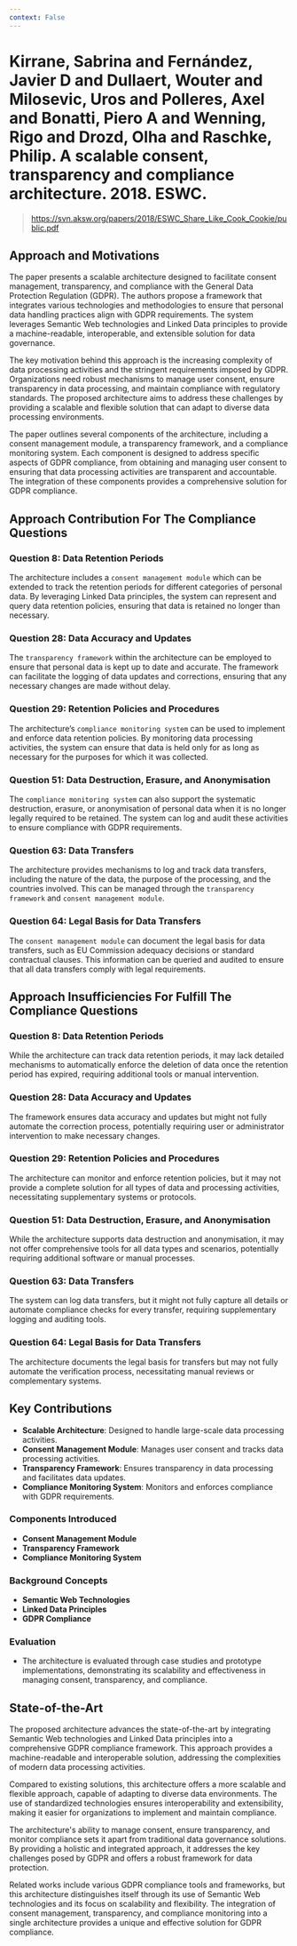 ```yaml
---
context: False
---
```



# Kirrane, Sabrina and Fernández, Javier D and Dullaert, Wouter and Milosevic, Uros and Polleres, Axel and Bonatti, Piero A and Wenning, Rigo and Drozd, Olha and Raschke, Philip. A scalable consent, transparency and compliance architecture. 2018. ESWC.

> https://svn.aksw.org/papers/2018/ESWC_Share_Like_Cook_Cookie/public.pdf

## Approach and Motivations

The paper presents a scalable architecture designed to facilitate consent management, transparency, and compliance with the General Data Protection Regulation (GDPR). The authors propose a framework that integrates various technologies and methodologies to ensure that personal data handling practices align with GDPR requirements. The system leverages Semantic Web technologies and Linked Data principles to provide a machine-readable, interoperable, and extensible solution for data governance.

The key motivation behind this approach is the increasing complexity of data processing activities and the stringent requirements imposed by GDPR. Organizations need robust mechanisms to manage user consent, ensure transparency in data processing, and maintain compliance with regulatory standards. The proposed architecture aims to address these challenges by providing a scalable and flexible solution that can adapt to diverse data processing environments.

The paper outlines several components of the architecture, including a consent management module, a transparency framework, and a compliance monitoring system. Each component is designed to address specific aspects of GDPR compliance, from obtaining and managing user consent to ensuring that data processing activities are transparent and accountable. The integration of these components provides a comprehensive solution for GDPR compliance.

## Approach Contribution For The Compliance Questions

### Question 8: Data Retention Periods

The architecture includes a `consent management module` which can be extended to track the retention periods for different categories of personal data. By leveraging Linked Data principles, the system can represent and query data retention policies, ensuring that data is retained no longer than necessary.

### Question 28: Data Accuracy and Updates

The `transparency framework` within the architecture can be employed to ensure that personal data is kept up to date and accurate. The framework can facilitate the logging of data updates and corrections, ensuring that any necessary changes are made without delay.

### Question 29: Retention Policies and Procedures

The architecture’s `compliance monitoring system` can be used to implement and enforce data retention policies. By monitoring data processing activities, the system can ensure that data is held only for as long as necessary for the purposes for which it was collected.

### Question 51: Data Destruction, Erasure, and Anonymisation

The `compliance monitoring system` can also support the systematic destruction, erasure, or anonymisation of personal data when it is no longer legally required to be retained. The system can log and audit these activities to ensure compliance with GDPR requirements.

### Question 63: Data Transfers

The architecture provides mechanisms to log and track data transfers, including the nature of the data, the purpose of the processing, and the countries involved. This can be managed through the `transparency framework` and `consent management module`.

### Question 64: Legal Basis for Data Transfers

The `consent management module` can document the legal basis for data transfers, such as EU Commission adequacy decisions or standard contractual clauses. This information can be queried and audited to ensure that all data transfers comply with legal requirements.

## Approach Insufficiencies For Fulfill The Compliance Questions

### Question 8: Data Retention Periods

While the architecture can track data retention periods, it may lack detailed mechanisms to automatically enforce the deletion of data once the retention period has expired, requiring additional tools or manual intervention.

### Question 28: Data Accuracy and Updates

The framework ensures data accuracy and updates but might not fully automate the correction process, potentially requiring user or administrator intervention to make necessary changes.

### Question 29: Retention Policies and Procedures

The architecture can monitor and enforce retention policies, but it may not provide a complete solution for all types of data and processing activities, necessitating supplementary systems or protocols.

### Question 51: Data Destruction, Erasure, and Anonymisation

While the architecture supports data destruction and anonymisation, it may not offer comprehensive tools for all data types and scenarios, potentially requiring additional software or manual processes.

### Question 63: Data Transfers

The system can log data transfers, but it might not fully capture all details or automate compliance checks for every transfer, requiring supplementary logging and auditing tools.

### Question 64: Legal Basis for Data Transfers

The architecture documents the legal basis for transfers but may not fully automate the verification process, necessitating manual reviews or complementary systems.

## Key Contributions

- **Scalable Architecture**: Designed to handle large-scale data processing activities.
- **Consent Management Module**: Manages user consent and tracks data processing activities.
- **Transparency Framework**: Ensures transparency in data processing and facilitates data updates.
- **Compliance Monitoring System**: Monitors and enforces compliance with GDPR requirements.

### Components Introduced

- **Consent Management Module**
- **Transparency Framework**
- **Compliance Monitoring System**

### Background Concepts

- **Semantic Web Technologies**
- **Linked Data Principles**
- **GDPR Compliance**

### Evaluation

- The architecture is evaluated through case studies and prototype implementations, demonstrating its scalability and effectiveness in managing consent, transparency, and compliance.

## State-of-the-Art

The proposed architecture advances the state-of-the-art by integrating Semantic Web technologies and Linked Data principles into a comprehensive GDPR compliance framework. This approach provides a machine-readable and interoperable solution, addressing the complexities of modern data processing activities.

Compared to existing solutions, this architecture offers a more scalable and flexible approach, capable of adapting to diverse data environments. The use of standardized technologies ensures interoperability and extensibility, making it easier for organizations to implement and maintain compliance.

The architecture's ability to manage consent, ensure transparency, and monitor compliance sets it apart from traditional data governance solutions. By providing a holistic and integrated approach, it addresses the key challenges posed by GDPR and offers a robust framework for data protection.

Related works include various GDPR compliance tools and frameworks, but this architecture distinguishes itself through its use of Semantic Web technologies and its focus on scalability and flexibility. The integration of consent management, transparency, and compliance monitoring into a single architecture provides a unique and effective solution for GDPR compliance.
